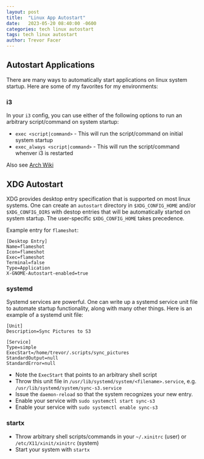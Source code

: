 ```yaml
---
layout: post
title:  "Linux App Autostart"
date:   2023-05-20 08:40:00 -0600
categories: tech linux autostart
tags: tech linux autostart
author: Trevor Facer
---
```


## Autostart Applications

There are many ways to automatically start applications on linux system startup. Here are some of my favorites for my environments:

### i3

In your `i3` config, you can use either of the following options to run an arbitrary script/command on system startup:

* `exec <script|command>` - This will run the script/command on initial system startup
* `exec_always <script|command>` - This will run the script/command whenver i3 is restarted

Also see [Arch Wiki](https://wiki.archlinux.org/title/I3#Autostart)

## XDG Autostart

XDG provides desktop entry specification that is supported on most linux systems. One can create an `autostart` directory in `$XDG_CONFIG_HOME` and/or `$XDG_CONFIG_DIRS` with destop entries that will be automatically started on system startup. The user-specific `$XDG_CONFIG_HOME` takes precedence. 

Example entry for `flameshot`:

``` $XDG_CONFIG_HOME/autostart/flameshot.desktop
[Desktop Entry]
Name=flameshot
Icon=flameshot
Exec=flameshot
Terminal=false
Type=Application
X-GNOME-Autostart-enabled=true
```

### systemd

Systemd services are powerful. One can write up a systemd service unit file to automate startup functionality, along with many other things. Here is an example of a systemd unit file:

```
[Unit]
Description=Sync Pictures to S3

[Service]
Type=simple
ExecStart=/home/trevor/.scripts/sync_pictures 
StandardOutput=null
StandardError=null
```

* Note the `ExecStart` that points to an arbitrary shell script
* Throw this unit file in `/usr/lib/systemd/system/<filename>.service`, e.g. `/usr/lib/systemd/system/sync-s3.service`
* Issue the `daemon-reload` so that the system recognizes your new entry.
* Enable your service with `sudo systemctl start sync-s3`
* Enable your service with `sudo systemctl enable sync-s3`

### startx

* Throw arbitrary shell scripts/commands in your `~/.xinitrc` (user) or `/etc/X11/xinit/xinitrc` (system)
* Start your system with `startx`
